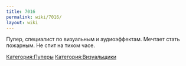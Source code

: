 ```yaml
---
title: 7016
permalink: wiki/7016/
layout: wiki
---
```


Пупер, специалист по визуальным и аудиоэффектам. Мечтает стать пожарным.
Не спит на тихом часе.

[Категория:Пуперы](Категория:Пуперы "wikilink")
[Категория:Визуальщики](Категория:Визуальщики "wikilink")

